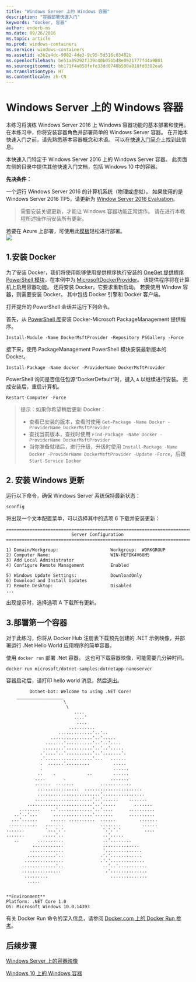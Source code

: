 ```yaml
---
title: "Windows Server 上的 Windows 容器"
description: "容器部署快速入门"
keywords: "docker, 容器"
author: enderb-ms
ms.date: 09/26/2016
ms.topic: article
ms.prod: windows-containers
ms.service: windows-containers
ms.assetid: e3b2a4dc-9082-4de3-9c95-5d516c03482b
ms.openlocfilehash: be51a89292f339c40b05bb48e0921777fd4a9801
ms.sourcegitcommit: bb171f4a858fefe33dd0748b500a018fd0382ea6
ms.translationtype: HT
ms.contentlocale: zh-CN
---
```

# <a name="windows-containers-on-windows-server"></a>Windows Server 上的 Windows 容器

本练习将演练 Windows Server 2016 上 Windows 容器功能的基本部署和使用。 在本练习中，你将安装容器角色并部署简单的 Windows Server 容器。 在开始本快速入门之前，请先熟悉基本容器概念和术语。 可以在[快速入门简介](./index.md)上找到此信息。

本快速入门特定于 Windows Server 2016 上的 Windows Server 容器。 此页面左侧的目录中提供其他快速入门文档，包括 Windows 10 中的容器。

**先决条件：**

一个运行 Windows Server 2016 的计算机系统（物理或虚拟）。 如果使用的是 Windows Server 2016 TP5，请更新为 [Window Server 2016 Evaluation](https://www.microsoft.com/en-us/evalcenter/evaluate-windows-server-2016 )。 

> 需要安装关键更新，才能让 Windows 容器功能正常运作。 请在进行本教程所述操作前安装所有更新。

若要在 Azure 上部署，可使用此[模板](https://github.com/Microsoft/Virtualization-Documentation/tree/master/windows-server-container-tools/containers-azure-template)轻松进行部署。<br/>
<a href="https://portal.azure.com/#create/Microsoft.Template/uri/https%3A%2F%2Fraw.githubusercontent.com%2FMicrosoft%2FVirtualization-Documentation%2Flive%2Fwindows-server-container-tools%2Fcontainers-azure-template%2Fazuredeploy.json" target="_blank">
    <img src="http://azuredeploy.net/deploybutton.png"/>
</a>


## <a name="1-install-docker"></a>1.安装 Docker

为了安装 Docker，我们将使用能够使用提供程序执行安装的 [OneGet 提供程序 PowerShell 模块](https://github.com/oneget/oneget)，在本例中为 [MicrosoftDockerProvider](https://github.com/OneGet/MicrosoftDockerProvider)。 该提供程序将在计算机上启用容器功能。 还将安装 Docker，它要求重新启动。 若要使用 Window 容器，则需要安装 Docker。 其中包括 Docker 引擎和 Docker 客户端。

打开提升的 PowerShell 会话并运行下列命令。

首先，从 [PowerShell 库](https://www.powershellgallery.com/packages/DockerMsftProvider)安装 Docker-Microsoft PackageManagement 提供程序。

```none
Install-Module -Name DockerMsftProvider -Repository PSGallery -Force
```

接下来，使用 PackageManagement PowerShell 模块安装最新版本的 Docker。
```none
Install-Package -Name docker -ProviderName DockerMsftProvider
```

PowerShell 询问是否信任包源“DockerDefault”时，键入 `A` 以继续进行安装。 完成安装后，重启计算机。

```none
Restart-Computer -Force
```

> 提示：如果你希望稍后更新 Docker：
>  - 查看已安装的版本，查看时使用 `Get-Package -Name Docker -ProviderName DockerMsftProvider`
>  - 查找当前版本，查找时使用 `Find-Package -Name Docker -ProviderName DockerMsftProvider`
>  - 当你准备就绪后，进行升级，升级时使用 `Install-Package -Name Docker -ProviderName DockerMsftProvider -Update -Force`，后跟 `Start-Service Docker`

## <a name="2-install-windows-updates"></a>2. 安装 Windows 更新

运行以下命令，确保 Windows Server 系统保持最新状态：

```none
sconfig
```

将出现一个文本配置菜单，可以选择其中的选项 6 下载并安装更新：

```none
===============================================================================
                         Server Configuration
===============================================================================

1) Domain/Workgroup:                    Workgroup:  WORKGROUP
2) Computer Name:                       WIN-HEFDK4V68M5
3) Add Local Administrator
4) Configure Remote Management          Enabled

5) Windows Update Settings:             DownloadOnly
6) Download and Install Updates
7) Remote Desktop:                      Disabled
...
```

出现提示时，选择选项 A 下载所有更新。

## <a name="3-deploy-your-first-container"></a>3.部署第一个容器

对于此练习，你将从 Docker Hub 注册表下载预先创建的 .NET 示例映像，并部署运行 .Net Hello World 应用程序的简单容器。  

使用 `docker run` 部署 .Net 容器。 这也可下载容器映像，可能需要几分钟时间。

```console
docker run microsoft/dotnet-samples:dotnetapp-nanoserver
```

容器启动后，请打印 hello world 消息，然后退出。

```console
         Dotnet-bot: Welcome to using .NET Core!
    __________________
                      \
                       \
                          ....
                          ....'
                           ....
                        ..........
                    .............'..'..
                 ................'..'.....
               .......'..........'..'..'....
              ........'..........'..'..'.....
             .'....'..'..........'..'.......'.
             .'..................'...   ......
             .  ......'.........         .....
             .                           ......
            ..    .            ..        ......
           ....       .                 .......
           ......  .......          ............
            ................  ......................
            ........................'................
           ......................'..'......    .......
        .........................'..'.....       .......
     ........    ..'.............'..'....      ..........
   ..'..'...      ...............'.......      ..........
  ...'......     ...... ..........  ......         .......
 ...........   .......              ........        ......
.......        '...'.'.              '.'.'.'         ....
.......       .....'..               ..'.....
   ..       ..........               ..'........
          ............               ..............
         .............               '..............
        ...........'..              .'.'............
       ...............              .'.'.............
      .............'..               ..'..'...........
      ...............                 .'..............
       .........                        ..............
        .....


**Environment**
Platform: .NET Core 1.0
OS: Microsoft Windows 10.0.14393
```

有关 Docker Run 命令的深入信息，请参阅 [Docker.com 上的 Docker Run 参考]( https://docs.docker.com/engine/reference/run/)。

## <a name="next-steps"></a>后续步骤

[Windows Server 上的容器映像](./quick-start-images.md)

[Windows 10 上的 Windows 容器](./quick-start-windows-10.md)
